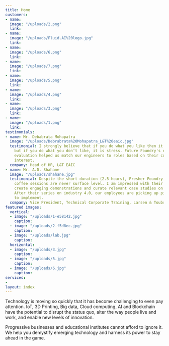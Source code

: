```yaml
---
title: Home
customers:
- name: 
  image: "/uploads/2.png"
  link: 
- name: 
  image: "/uploads/Fluid.AI%20logo.jpg"
  link: 
- name: 
  image: "/uploads/6.png"
  link: 
- name: 
  image: "/uploads/7.png"
  link: 
- name: 
  image: "/uploads/5.png"
  link: 
- name: 
  image: "/uploads/4.png"
  link: 
- name: 
  image: "/uploads/3.png"
  link: 
- name: 
  image: "/uploads/1.png"
  link: 
testimonials:
- name: Mr. Debabrata Mohapatra
  image: "/uploads/Debrabrata%20Mohapatra_L&T%20eaic.jpg"
  testimonial: I strongly believe that if you do what you like then it is passion
    but if you do what you don’t like, it is stress. Future Foundry's experiential
    evaluation helped us match our engineers to roles based on their competency and
    interest.
  company: Head of HR, L&T EAIC
- name: Mr. A.D. Shahane
  image: "/uploads/shahane.jpg"
  testimonial: Despite the short duration (2.5 hours), Fresher Foundry's technology
    coffee sessions are never surface level. I am impressed with their ability to
    create engaging demonstrations and curate relevant case studies on every technology.
    After their series on industry 4.0, our employees are picking up pilot projects
    to implement.
  company: Vice President, Technical Corporate Training, Larsen & Toubro
featured images:
  vertical:
  - image: "/uploads/1-e58142.jpg"
    caption: 
  - image: "/uploads/2-f5d8ec.jpg"
    caption: 
  - image: "/uploads/lab.jpg"
    caption: 
  horizontal:
  - image: "/uploads/3.jpg"
    caption: 
  - image: "/uploads/5.jpg"
    caption: 
  - image: "/uploads/6.jpg"
    caption: 
services:
- 
layout: index
---
```


Technology is moving so quickly that it has become challenging to even pay attention. IoT, 3D Printing, Big data, Cloud computing, AI and Blockchain have the potential to disrupt the status quo, alter the way people live and work, and enable new levels of innovation. 
 
Progressive businesses and educational institutes cannot afford to ignore it. We help you demystify emerging technology and harness its power to stay ahead in the game.